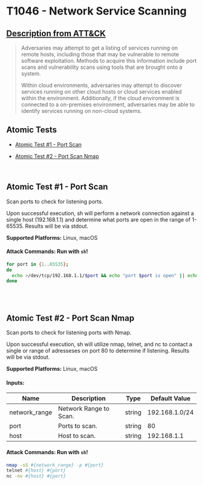 # T1046 - Network Service Scanning

## [Description from ATT&CK](https://attack.mitre.org/wiki/Technique/T1046)

<blockquote>Adversaries may attempt to get a listing of services running on remote hosts, including those that may be vulnerable to remote software exploitation. Methods to acquire this information include port scans and vulnerability scans using tools that are brought onto a system. 

Within cloud environments, adversaries may attempt to discover services running on other cloud hosts or cloud services
enabled within the environment. Additionally, if the cloud environment is connected to a on-premises environment,
adversaries may be able to identify services running on non-cloud systems.</blockquote>

## Atomic Tests

- [Atomic Test #1 - Port Scan](#atomic-test-1---port-scan)

- [Atomic Test #2 - Port Scan Nmap](#atomic-test-2---port-scan-nmap)

<br/>

## Atomic Test #1 - Port Scan

Scan ports to check for listening ports.

Upon successful execution, sh will perform a network connection against a single host (192.168.1.1) and determine what
ports are open in the range of 1-65535. Results will be via stdout.

**Supported Platforms:** Linux, macOS

#### Attack Commands: Run with `sh`!

```sh
for port in {1..65535};
do
  echo >/dev/tcp/192.168.1.1/$port && echo "port $port is open" || echo "port $port is closed" : ;
done
```

<br/>
<br/>

## Atomic Test #2 - Port Scan Nmap

Scan ports to check for listening ports with Nmap.

Upon successful execution, sh will utilize nmap, telnet, and nc to contact a single or range of adresseses on port 80 to
determine if listening. Results will be via stdout.

**Supported Platforms:** Linux, macOS

#### Inputs:

| Name | Description | Type | Default Value | 
|------|-------------|------|---------------|
| network_range | Network Range to Scan. | string | 192.168.1.0/24|
| port | Ports to scan. | string | 80|
| host | Host to scan. | string | 192.168.1.1|

#### Attack Commands: Run with `sh`!

```sh
nmap -sS #{network_range} -p #{port}
telnet #{host} #{port}
nc -nv #{host} #{port}
```

<br/>
